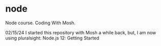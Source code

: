 # node

Node course. Coding With Mosh.

02/15/24
I started this repository with Mosh a while back, but, I am now using pluralsight: Node.js 12: Getting Started
